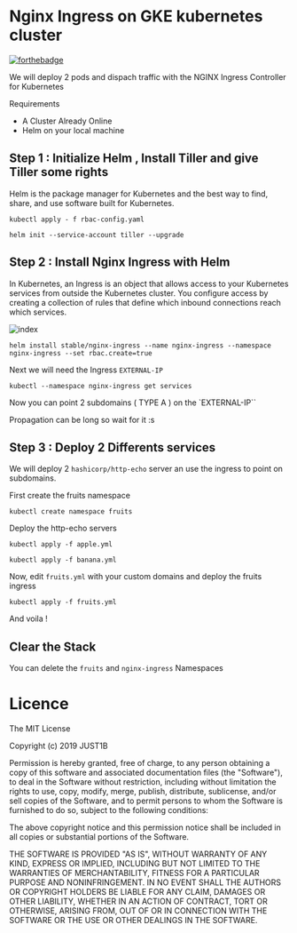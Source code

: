 # Nginx Ingress on GKE kubernetes cluster

[![forthebadge](https://forthebadge.com/images/badges/made-with-go.svg)](https://forthebadge.com)

We will deploy 2 pods and dispach traffic with the NGINX Ingress Controller for Kubernetes

Requirements

- A Cluster Already Online
- Helm on your local machine

## Step 1 : Initialize Helm , Install Tiller and give Tiller some rights

Helm is the package manager for Kubernetes and the best way to find, share, and use software built for Kubernetes.

```
kubectl apply - f rbac-config.yaml
```

```
helm init --service-account tiller --upgrade
```

## Step 2 : Install Nginx Ingress with Helm

In Kubernetes, an Ingress is an object that allows access to your Kubernetes services from outside the Kubernetes cluster. You configure access by creating a collection of rules that define which inbound connections reach which services.

![index](https://github.com/Just1B/Kubernetes_Nginx_Ingress/raw/master/screens/ingress.png)

```
helm install stable/nginx-ingress --name nginx-ingress --namespace nginx-ingress --set rbac.create=true
```

Next we will need the Ingress `EXTERNAL-IP`

```
kubectl --namespace nginx-ingress get services
```

Now you can point 2 subdomains ( TYPE A ) on the `EXTERNAL-IP``

Propagation can be long so wait for it :s

## Step 3 : Deploy 2 Differents services

We will deploy 2 `hashicorp/http-echo` server an use the ingress to point on subdomains.

First create the fruits namespace

```
kubectl create namespace fruits
```

Deploy the http-echo servers

```
kubectl apply -f apple.yml
```

```
kubectl apply -f banana.yml
```

Now, edit `fruits.yml` with your custom domains and deploy the fruits ingress

```
kubectl apply -f fruits.yml
```

And voila !

## Clear the Stack

You can delete the `fruits` and `nginx-ingress` Namespaces

# Licence

The MIT License

Copyright (c) 2019 JUST1B

Permission is hereby granted, free of charge, to any person obtaining a copy of this software and associated documentation files (the "Software"), to deal in the Software without restriction, including without limitation the rights to use, copy, modify, merge, publish, distribute, sublicense, and/or sell copies of the Software, and to permit persons to whom the Software is furnished to do so, subject to the following conditions:

The above copyright notice and this permission notice shall be included in all copies or substantial portions of the Software.

THE SOFTWARE IS PROVIDED "AS IS", WITHOUT WARRANTY OF ANY KIND, EXPRESS OR IMPLIED, INCLUDING BUT NOT LIMITED TO THE WARRANTIES OF MERCHANTABILITY, FITNESS FOR A PARTICULAR PURPOSE AND NONINFRINGEMENT. IN NO EVENT SHALL THE AUTHORS OR COPYRIGHT HOLDERS BE LIABLE FOR ANY CLAIM, DAMAGES OR OTHER LIABILITY, WHETHER IN AN ACTION OF CONTRACT, TORT OR OTHERWISE, ARISING FROM, OUT OF OR IN CONNECTION WITH THE SOFTWARE OR THE USE OR OTHER DEALINGS IN THE SOFTWARE.
